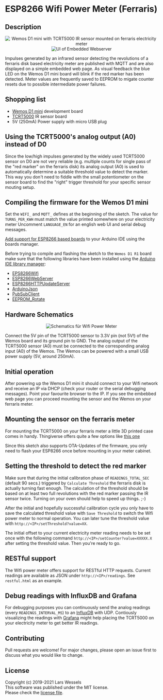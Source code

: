 # ESP8266 Wifi Power Meter (Ferraris)

## Description

<p align="center">
<img src="https://github.com/lrswss/esp8266-wifi-power-meter/blob/master/ferraris_meter.png" alt="Wemos D1 mini with TCRT5000 IR sensor mounted on ferraris electricity meter">

<img src="https://github.com/lrswss/esp8266-wifi-power-meter/blob/master/webui.png" alt="UI of Embedded Webserver">
</p>

Impulses generated by an infrared sensor detecting the revolutions of a ferraris 
disk based electricity meter are published with MQTT and are also displayed on a simple
embedded web page. As visual feedback the blue LED on the Wemos D1 mini board will
blink if the red marker has been detected. Meter values are frequently saved
to EEPROM to migate counter resets due to possible intermediate power failures.

## Shopping list

* [Wemos D1 mini](https://arduino-projekte.info/wemos-d1-mini/) development board
* [TCRT5000](https://www.google.com/search?q=TCRT5000) IR sensor board
* 5V (250mA) Power supply with micro USB plug

## Using the TCRT5000's analog output (A0) instead of D0

Since the low/high impulses generated by the widely used TCRT5000 sensor on D0 are
not very reliable (e.g. multiple counts for single pass of the "red marker" on
the ferraris disk) its analog output (A0) is used to automatically determine a
suitable threshold value to detect the marker. This way you don't need to fiddle
with the small potentiometer on the sensor board to find the "right" trigger 
threshold for your specific sensor mouting setup.

## Compiling the firmware for the Wemos D1 mini

Set the `WIFI_` and `MQTT_` defines at the beginning of the sketch. The value for
`TURNS_PER_KWH` must match the value printed somewhere on your electricity meter
Uncomment `LANGUAGE_EN` for an english web UI and serial debug messages.

[Add support for ESP8266 based boards](https://github.com/esp8266/Arduino) to 
your Arduino IDE using the boards manager.

Before trying to compile and flashing the sketch to the `Wemos D1 R1` board make 
sure that the following libraries have been installed using the 
[Arduino IDE library manager](https://www.arduino.cc/en/Guide/Libraries):

* [EPS8266Wifi](https://github.com/esp8266/Arduino/tree/master/libraries/ESP8266WiFi)
* [ESP8266WebServer](https://github.com/esp8266/Arduino/tree/master/libraries/ESP8266WebServer)
* [ESP8266HTTPUpdateServer](https://github.com/esp8266/Arduino/tree/master/libraries/ESP8266HTTPUpdateServer)
* [ArduinoJson](https://arduinojson.org/)
* [PubSubClient](https://github.com/knolleary/pubsubclient/releases)
* [EEPROM_Rotate](https://github.com/xoseperez/eeprom_rotate)

## Hardware Schematics

<p align="center">
<img src="https://github.com/lrswss/esp8266-wifi-power-meter/blob/master/schematics.png" alt="Schematics für Wifi Power Meter">
</p>

Connect the 5V pin of the TCRT5000 sensor to 3.3V pin (not 5V!) of the Wemos 
board and its ground pin to GND. The analog output of the TCRT5000 sensor (A0)
must be connected to the corresponding analog input (A0) of the Wemos. The Wemos 
can be powered with a small USB power supply (5V, around 250mA).

## Initial operation

After powering up the Wemos D1 mini it should connect to your Wifi network and
receive an IP via DHCP (check your router or the serial debugging messages).
Point your favourite browser to the IP. If you see the embebbed web page you
can proceed mounting the sensor and the Wemos on your ferraris meter.

## Mounting the sensor on the ferraris meter
 
For mounting the TCRT5000 on your ferraris meter a little 3D printed case
comes in handy. Thingiverse offers quite a few options like
[this one](https://www.thingiverse.com/thing:2668168)

Since this sketch also supports OTA-Updates of the firmware, you only need to flash 
your ESP8266 once before mounting in your meter cabinet.

## Setting the threshold to detect the red marker

Make sure that during the initial calibration phase of `READINGS_TOTAL_SEC`
(default 90 secs.) triggered by `Calculate Threshold` the ferraris disk is actually
turning fast enough. The calculation of the threshold should be based on at least
two full revolutions with the red marker passing the IR sensor twice. Turning on
your oven should help to speed up things. ;-)

After the initial and hopefully successful calibration cycle you only have to
save the calculated threshold value with `Save Threshold` to switch the Wifi
power meter to normal operation. You can later tune the threshold value with
`http://<IP>/setThreshold?value=XX`.

The initial offset to your current electricity meter reading needs to be set once
with the following command `http://<IP>/setCounter?value=XXXXX.X` after setting the
threshold value. Then you're ready to go.

## RESTful support

The Wifi power meter offers support for RESTful HTTP requests. Current readings are
available as JSON under `http://<IP>/readings`. See `restful.html` as an example.

## Debug readings with InfluxDB and Grafana

For debugging purposes you can continuously send the analog readings (every `READINGS_INTERVAL_MS`)
to an [InfluxDB](https://www.influxdata.com/products/influxdb-overview/) with UDP.
Contiously visualizing the readings with [Grafana](https://grafana.com/oss/grafana/)
might help placing the TCRT5000 on your electricity meter to get better IR readings.

## Contributing

Pull requests are welcome! For major changes, please open an issue first to discuss
what you would like to change.

## License

Copyright (c) 2019-2021 Lars Wessels  
This software was published under the MIT license.  
Please check the [license file](LICENSE).
